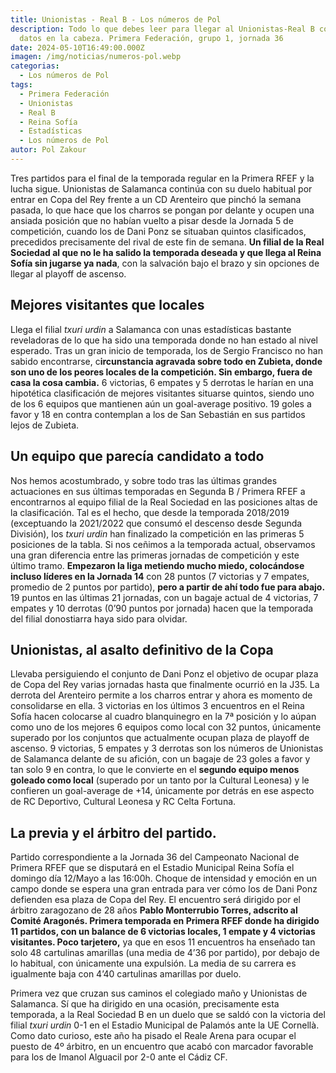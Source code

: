 ```yaml
---
title: Unionistas - Real B - Los números de Pol
description: Todo lo que debes leer para llegar al Unionistas-Real B con los
  datos en la cabeza. Primera Federación, grupo 1, jornada 36
date: 2024-05-10T16:49:00.000Z
imagen: /img/noticias/numeros-pol.webp
categorias:
  - Los números de Pol
tags:
  - Primera Federación
  - Unionistas
  - Real B
  - Reina Sofía
  - Estadísticas
  - Los números de Pol
autor: Pol Zakour
---
```

Tres partidos para el final de la temporada regular en la Primera RFEF y la lucha sigue. Unionistas de Salamanca continúa con su duelo habitual por entrar en Copa del Rey frente a un CD Arenteiro que pinchó la semana pasada, lo que hace que los charros se pongan por delante y ocupen una ansiada posición que no habían vuelto a pisar desde la Jornada 5 de competición, cuando los de Dani Ponz se situaban quintos clasificados, precedidos precisamente del rival de este fin de semana. **Un filial de la Real Sociedad al que no le ha salido la temporada deseada y que llega al Reina Sofía sin jugarse ya nada**, con la salvación bajo el brazo y sin opciones de llegar al playoff de ascenso.

## Mejores visitantes que locales

Llega el filial *txuri urdin* a Salamanca con unas estadísticas bastante reveladoras de lo que ha sido una temporada donde no han estado al nivel esperado. Tras un gran inicio de temporada, los de Sergio Francisco no han sabido encontrarse, c**ircunstancia agravada sobre todo en Zubieta, donde son uno de los peores locales de la competición. Sin embargo, fuera de casa la cosa cambia.** 6 victorias, 6 empates y 5 derrotas le harían en una hipotética clasificación de mejores visitantes situarse quintos, siendo uno de los 6 equipos que mantienen aún un goal-average positivo. 19 goles a favor y 18 en contra contemplan a los de San Sebastián en sus partidos lejos de Zubieta.

## Un equipo que parecía candidato a todo

Nos hemos acostumbrado, y sobre todo tras las últimas grandes actuaciones en sus últimas temporadas en Segunda B / Primera RFEF a encontrarnos al equipo filial de la Real Sociedad en las posiciones altas de la clasificación. Tal es el hecho, que desde la temporada 2018/2019 (exceptuando la 2021/2022 que consumó el descenso desde Segunda División), los *txuri urdin* han finalizado la competición en las primeras 5 posiciones de la tabla. Si nos ceñimos a la temporada actual, observamos una gran diferencia entre las primeras jornadas de competición y este último tramo. **Empezaron la liga metiendo mucho miedo, colocándose incluso líderes en la Jornada 14** con 28 puntos (7 victorias y 7 empates, promedio de 2 puntos por partido), **pero a partir de ahí todo fue para abajo.** 19 puntos en las últimas 21 jornadas, con un bagaje actual de 4 victorias, 7 empates y 10 derrotas (0’90 puntos por jornada) hacen que la temporada del filial donostiarra haya sido para olvidar.

## Unionistas, al asalto definitivo de la Copa

Llevaba persiguiendo el conjunto de Dani Ponz el objetivo de ocupar plaza de Copa del Rey varias jornadas hasta que finalmente ocurrió en la J35. La derrota del Arenteiro permite a los charros entrar y ahora es momento de consolidarse en ella. 3 victorias en los últimos 3 encuentros en el Reina Sofía hacen colocarse al cuadro blanquinegro en la 7ª posición y lo aúpan como uno de los mejores 6 equipos como local con 32 puntos, únicamente superado por los conjuntos que actualmente ocupan plaza de playoff de ascenso. 9 victorias, 5 empates y 3 derrotas son los números de Unionistas de Salamanca delante de su afición, con un bagaje de 23 goles a favor y tan solo 9 en contra, lo que le convierte en el **segundo equipo menos goleado como local** (superado por un tanto por la Cultural Leonesa) y le confieren un goal-average de +14, únicamente por detrás en ese aspecto de RC Deportivo, Cultural Leonesa y RC Celta Fortuna.

## La previa y el árbitro del partido.

Partido correspondiente a la Jornada 36 del Campeonato Nacional de Primera RFEF que se disputará en el Estadio Municipal Reina Sofía el domingo día 12/Mayo a las 16:00h. Choque de intensidad y emoción en un campo donde se espera una gran entrada para ver cómo los de Dani Ponz defienden esa plaza de Copa del Rey. El encuentro será dirigido por el árbitro zaragozano de 28 años **Pablo Monterrubio Torres, adscrito al Comité Aragonés. Primera temporada en Primera RFEF donde ha dirigido 11 partidos, con un balance de 6 victorias locales, 1 empate y 4 victorias visitantes. Poco tarjetero,** ya que en esos 11 encuentros ha enseñado tan solo 48 cartulinas amarillas (una media de 4’36 por partido), por debajo de lo habitual, con únicamente una expulsión. La media de su carrera es igualmente baja con 4’40 cartulinas amarillas por duelo.

Primera vez que cruzan sus caminos el colegiado maño y Unionistas de Salamanca. Sí que ha dirigido en una ocasión, precisamente esta temporada, a la Real Sociedad B en un duelo que se saldó con la victoria del filial *txuri urdin* 0-1 en el Estadio Municipal de Palamós ante la UE Cornellà. Como dato curioso, este año ha pisado el Reale Arena para ocupar el puesto de 4º árbitro, en un encuentro que acabó con marcador favorable para los de Imanol Alguacil por 2-0 ante el Cádiz CF.
